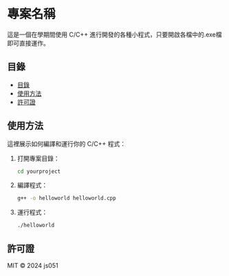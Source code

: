 # 專案名稱

這是一個在學期間使用 C/C++ 進行開發的各種小程式，只要開啟各檔中的.exe檔即可直接運作。

## 目錄

- [目錄](#目錄)
- [使用方法](#使用方法)
- [許可證](#許可證)


## 使用方法

這裡展示如何編譯和運行你的 C/C++ 程式：

1. 打開專案目錄：
    ```bash
    cd yourproject
    ```

2. 編譯程式：
    ```bash
    g++ -o helloworld helloworld.cpp
    ```

3. 運行程式：
    ```bash
    ./helloworld
    ```


## 許可證

MIT © 2024 js051
